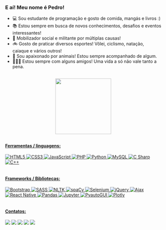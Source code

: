 ### E aí! Meu nome é Pedro!

- :computer: Sou estudante de programação e gosto de comida, mangás e livros :)
- :books: Estou sempre em busca de novos conhecimentos, desafios e eventos interessantes!
- :triangular_flag_on_post: Mobilizador social e militante por múltiplas causas!
- :bike: Gosto de praticar diversos esportes! Vôlei, ciclismo, natação, caiaque e vários outros!
- :dog:	Sou apaixonado por animais! Estou sempre acompanhado de algum.
- :people_holding_hands: Estou sempre com alguns amigos! Uma vida a só não vale tanto a pena.

##

<div align="center">
  <a href="https://github.com/pedroaggil">
  <img height="180em" src="https://github-readme-stats.vercel.app/api/top-langs/?username=pedroaggil&layout=compact&langs_count=7&theme=monokai"/>
</div>

##    
    
#### Ferramentas / linguagens:
<div>
    <img alt="HTML5" src="https://img.shields.io/badge/HTML5-E34F26?style=for-the-badge&logo=html5&logoColor=white">
    <img alt="CSS3" src="https://img.shields.io/badge/CSS3-1572B6?style=for-the-badge&logo=css3&logoColor=white">
    <img alt="JavaScript" src="https://img.shields.io/badge/JavaScript-323330?style=for-the-badge&logo=javascript&logoColor=F7DF1E">
    <img alt="PHP" src="https://img.shields.io/badge/PHP-777BB4?style=for-the-badge&logo=php&logoColor=white">
    <img alt="Python" src="https://img.shields.io/badge/Python-FFD43B?style=for-the-badge&logo=python&logoColor=darkgreen">
    <img alt="MySQL" src="https://img.shields.io/badge/MySQL-00000F?style=for-the-badge&logo=mysql&logoColor=white">
    <img alt="C Sharp" src="https://img.shields.io/badge/C%20Sharp-953DAC?style=for-the-badge&logo=csharp&logoColor=white">
    <img alt="C++" src="https://img.shields.io/badge/C%2B%2B-1572B6?style=for-the-badge&logo=c%2B%2B&logoColor=white">
<div>
<br>

#### Frameworks / Bibliotecas:
<div>
    <img alt="Bootstrap" src="https://img.shields.io/badge/Bootstrap-563D7C?style=for-the-badge&logo=bootstrap&logoColor=white">
    <img alt="SASS" src="https://img.shields.io/badge/Sass-D959B7?style=for-the-badge&logo=sass&logoColor=white">
    <img alt="NLTK" src="https://img.shields.io/badge/NLTK-35495E?style=for-the-badge&logo=nltk&logoColor=white">
    <img alt="spaCy" src="https://img.shields.io/badge/Spacy-1890FF?style=for-the-badge&logo=spacy&logoColor=white">
    <img alt="Selenium" src="https://img.shields.io/badge/Selenium-25D366?style=for-the-badge&logo=selenium&logoColor=white">
    <img alt="jQuery" src="https://img.shields.io/badge/jQuery-0769AD?style=for-the-badge&logo=jquery&logoColor=white">
    <img alt="Ajax" src="https://img.shields.io/badge/ajax-217FBD?style=for-the-badge&logo=ajax&logoColor=white">
    <img alt="React Native" src="https://img.shields.io/badge/react-953DAC?style=for-the-badge&logo=react&logoColor=white">
    <img alt="Pandas" src="https://img.shields.io/badge/pandas-000000?style=for-the-badge&logo=pandas&logoColor=white">
    <img alt="Jupyter" src="https://img.shields.io/badge/jupyter-F26E22?style=for-the-badge&logo=jupyter&logoColor=white">
    <img alt="PyautoGUI" src="https://img.shields.io/badge/pyautogui-1890FF?style=for-the-badge&logo=pyautogui&logoColor=white">
    <img alt="Plotly" src="https://img.shields.io/badge/plotly-FFFFFF?style=for-the-badge&logo=plotly&logoColor=black">
</div>
<br>

#### Contatos:
<div>
    <a href="mailto:pedroaggil@gmail.com" target="_blank"><img src="https://img.shields.io/badge/Gmail-D14836?style=for-the-badge&logo=gmail&logoColor=white"></a>
    <a href="https://www.instagram.com/pedro_ggil/" target="_blank"><img src="https://img.shields.io/badge/Instagram-E4405F?style=for-the-badge&logo=instagram&logoColor=white"></a>
    <a href="https://www.crunchyroll.com/user/pedroggil" target="_blank"><img src="https://img.shields.io/badge/Crunchyroll-F47521?style=for-the-badge&logo=crunchyroll&logoColor=white"></a>
    <a href="https://api.whatsapp.com/send?phone=5513996895339&text=Ol%C3%A1!" target="_blank"><img src="https://img.shields.io/badge/WhatsApp-25D366?style=for-the-badge&logo=whatsapp&logoColor=white"></a>
    <a href="https://www.linkedin.com/in/pedroggil/" target="_blank"><img src="https://img.shields.io/badge/LinkedIn-0077B5?style=for-the-badge&logo=linkedin&logoColor=white"></a>
</div>
